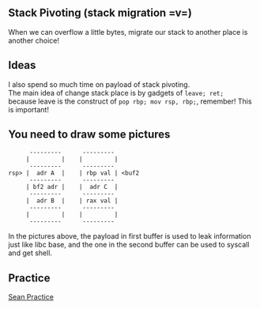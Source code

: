 ## Stack Pivoting (stack migration =v=)  
When we can overflow a little bytes, migrate our stack to another place is another choice!  
  
## Ideas  
I also spend so much time on payload of stack pivoting.  
The main idea of change stack place is by gadgets of ```leave; ret;```  
because leave is the construct of ```pop rbp; mov rsp, rbp;```, remember! This is important!
  
## You need to draw some pictures  
```
      ---------      ---------
     |         |    |         |
      ---------      ---------
rsp> |  adr A  |    | rbp val | <buf2
      ---------      ---------
     | bf2 adr |    |  adr C  |
      ---------      ---------
     |  adr B  |    | rax val |
      ---------      ---------
     |         |    |         |
      ---------      ---------
```
In the pictures above, the payload in first buffer is used to leak information just like libc base, and the one in the second buffer can be used to syscall and get shell.  
  
## Practice  
[Sean Practice](https://github.com/shinmao/CTF-writeups/blob/master/Advanced%20Binary%20Exploitation(Sean)/src/rop1.c)
